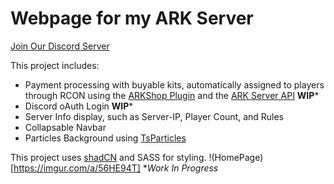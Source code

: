 # Webpage for my ARK Server

[Join Our Discord Server](https://discord.gg/46cJAE9z4h)

This project includes:
- Payment processing with buyable kits, automatically assigned to players through RCON using the [ARKShop Plugin](https://ark-server-api.com/resources/asa-arkshop.34/) and the [ARK Server API](https://ark-server-api.com/) **WIP***
- Discord oAuth Login **WIP***
- Server Info display, such as Server-IP, Player Count, and Rules 
- Collapsable Navbar
- Particles Background using [TsParticles](https://particles.js.org/)

This project uses [shadCN](ui.shadcn.com) and SASS for styling.
!(HomePage)[https://imgur.com/a/56HE94T]
**Work In Progress*